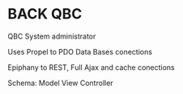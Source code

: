BACK QBC
==================================================

QBC System administrator

Uses Propel to PDO Data Bases conections

Epiphany to REST, Full Ajax and cache conections

Schema: Model View Controller